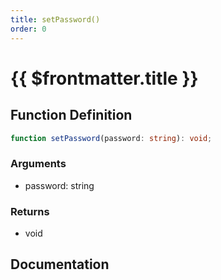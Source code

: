 ```yaml
---
title: setPassword()
order: 0
---
```


# {{ $frontmatter.title }}

<!--@include: ./setPassword_partial_header.md-->

## Function Definition

```ts
function setPassword(password: string): void;
```

### Arguments

* password: string

### Returns

* void

## Documentation

<!--@include: ./setPassword_partial_footer.md-->
